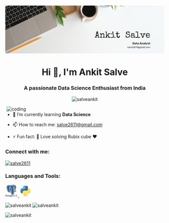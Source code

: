 ![My Logo](https://github.com/Salveankit/Salveankit/blob/b7a3b8ff1db04bb5e8d200c087d75950f8080c08/White%20Minimalist%20Profile%20LinkedIn%20Banner.png)


<h1 align="center">Hi 👋, I'm Ankit Salve</h1>
<h3 align="center">A passionate Data Science Enthusiast from India</h3>

<p align="center">
  <img src="https://komarev.com/ghpvc/?username=salveankit&label=Profile%20views&color=0e75b6&style=flat" alt="salveankit" />
</p>

<img align="right" alt="coding" width="500" src="http://vandvtechnologies.com/wp-content/uploads/2022/05/digital-marketing-company.gif">

- 🌱 I’m currently learning **Data Science**

- 📫 How to reach me: [salve2611@gmail.com](mailto:salve2611@gmail.com)

- ⚡ Fun fact: 🎲 Love solving Rubix cube ❤

<h3 align="left">Connect with me:</h3>
<p align="left">
  <a href="https://www.hackerrank.com/salve2611" target="_blank">
    <img align="center" src="https://raw.githubusercontent.com/rahuldkjain/github-profile-readme-generator/master/src/images/icons/Social/hackerrank.svg" alt="salve2611" height="40" width="40" />
  </a>
</p>

<h3 align="left">Languages and Tools:</h3>
<p align="left">
  <a href="https://www.postgresql.org" target="_blank" rel="noreferrer">
    <img src="https://raw.githubusercontent.com/devicons/devicon/master/icons/postgresql/postgresql-original-wordmark.svg" alt="postgresql" width="40" height="40"/>
  </a>
  <a href="https://www.python.org" target="_blank" rel="noreferrer">
    <img src="https://raw.githubusercontent.com/devicons/devicon/master/icons/python/python-original.svg" alt="python" width="40" height="40"/>
  </a>
</p>

<p align="left">
  <img src="https://github-readme-stats.vercel.app/api/top-langs?username=salveankit&show_icons=true&locale=en&layout=compact" alt="salveankit" />
  <img src="https://github-readme-stats.vercel.app/api?username=salveankit&show_icons=true&locale=en" alt="salveankit" />
</p>

<p align="left">
  <img src="https://github-readme-streak-stats.herokuapp.com/?user=salveankit" alt="salveankit" />
</p>
